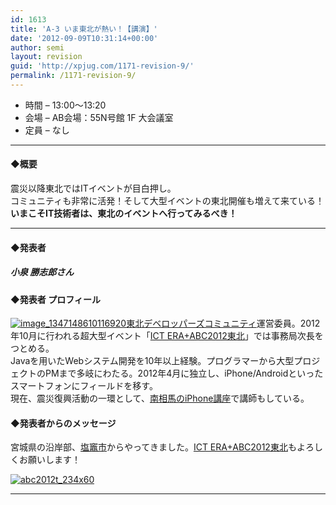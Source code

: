 ```yaml
---
id: 1613
title: 'A-3 いま東北が熱い！【講演】'
date: '2012-09-09T10:31:14+00:00'
author: semi
layout: revision
guid: 'http://xpjug.com/1171-revision-9/'
permalink: /1171-revision-9/
---
```


- 時間 – 13:00〜13:20
- 会場 – AB会場：55N号館 1F 大会議室
- 定員 – なし

---

#### ◆概要

震災以降東北ではITイベントが目白押し。  
コミュニティも非常に活発！そして大型イベントの東北開催も増えて来ている！  
**いまこそIT技術者は、東北のイベントへ行ってみるべき！**

---

#### ◆発表者

##### 小泉 勝志郎さん

#### ◆発表者 プロフィール

[![](http://xpjug.com/wp-content/uploads/2012/08/image_1347148610116920-150x150.jpg "image_1347148610116920")](http://xpjug.com/wp-content/uploads/2012/08/image_1347148610116920.jpg)[東北デベロッパーズコミュニティ](http://tohoku-dev.jp/)運営委員。2012年10月に行われる超大型イベント「[ICT ERA+ABC2012東北](http://www.android-group.jp/conference/ictera-abc/)」では事務局次長をつとめる。  
Javaを用いたWebシステム開発を10年以上経験。プログラマーから大型プロジェクトのPMまで多岐にわたる。2012年4月に独立し、iPhone/Androidといったスマートフォンにフィールドを移す。  
現在、震災復興活動の一環として、[南相馬のiPhone講座](http://www.sosokoyo.jp/detail/20120727_1.html)で講師もしている。

#### ◆発表者からのメッセージ

宮城県の沿岸部、[塩竈市](http://www.city.shiogama.miyagi.jp/)からやってきました。[ICT ERA+ABC2012東北](http://www.android-group.jp/conference/ictera-abc/)もよろしくお願いします！

[![](http://xpjug.com/wp-content/uploads/2012/08/abc2012t_234x60.jpg "abc2012t_234x60")](http://www.android-group.jp/conference/ictera-abc/)

---